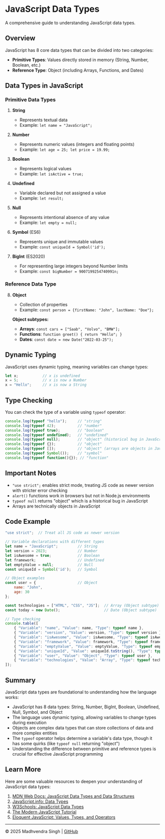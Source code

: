 # JavaScript Data Types

A comprehensive guide to understanding JavaScript data types.

## Overview

JavaScript has 8 core data types that can be divided into two categories:

- **Primitive Types**: Values directly stored in memory (String, Number, Boolean, etc.)
- **Reference Type**: Object (including Arrays, Functions, and Dates)

## Data Types in JavaScript

### Primitive Data Types

1. **String**
   - Represents textual data
   - Example: `let name = "JavaScript";`

2. **Number**
   - Represents numeric values (integers and floating points)
   - Example: `let age = 25; let price = 19.99;`

3. **Boolean**
   - Represents logical values
   - Example: `let isActive = true;`

4. **Undefined**
   - Variable declared but not assigned a value
   - Example: `let result;`

5. **Null**
   - Represents intentional absence of any value
   - Example: `let empty = null;`

6. **Symbol** (ES6)
   - Represents unique and immutable values
   - Example: `const uniqueId = Symbol('id');`

7. **BigInt** (ES2020)
   - For representing large integers beyond Number limits
   - Example: `const bigNumber = 9007199254740991n;`

### Reference Data Type

8. **Object**
   - Collection of properties
   - Example: `const person = {firstName: "John", lastName: "Doe"};`

   **Object subtypes:**
   - **Arrays**: `const cars = ["Saab", "Volvo", "BMW"];`
   - **Functions**: `function greet() { return "Hello"; }`
   - **Dates**: `const date = new Date("2022-03-25");`

## Dynamic Typing

JavaScript uses dynamic typing, meaning variables can change types:

```javascript
let x;           // x is undefined
x = 5;           // x is now a Number
x = "Hello";     // x is now a String
```

## Type Checking

You can check the type of a variable using `typeof` operator:

```javascript
console.log(typeof "hello");     // "string"
console.log(typeof 42);          // "number"
console.log(typeof true);        // "boolean"
console.log(typeof undefined);   // "undefined"
console.log(typeof null);        // "object" (historical bug in JavaScript)
console.log(typeof {});          // "object"
console.log(typeof []);          // "object" (arrays are objects in JavaScript)
console.log(typeof Symbol());    // "symbol"
console.log(typeof function(){}); // "function"
```

## Important Notes

- `"use strict";` enables strict mode, treating JS code as newer version with stricter error checking
- `alert()` functions work in browsers but not in Node.js environments
- `typeof null` returns "object" which is a historical bug in JavaScript
- Arrays are technically objects in JavaScript

## Code Example

```javascript
"use strict";  // Treat all JS code as newer version

// Variable declarations with different types
let name = "JavaScript";         // String
let version = 2023;              // Number
let isAwesome = true;            // Boolean
let framework;                   // Undefined
let emptyValue = null;           // Null
const uniqueId = Symbol('id');   // Symbol

// Object examples
const user = {                   // Object
    name: "John",
    age: 30
};

const technologies = ["HTML", "CSS", "JS"];  // Array (Object subtype)
const today = new Date();                    // Date (Object subtype)

// Type checking
console.table([
    { "Variable": "name", "Value": name, "Type": typeof name },
    { "Variable": "version", "Value": version, "Type": typeof version },
    { "Variable": "isAwesome", "Value": isAwesome, "Type": typeof isAwesome },
    { "Variable": "framework", "Value": framework, "Type": typeof framework },
    { "Variable": "emptyValue", "Value": emptyValue, "Type": typeof emptyValue },
    { "Variable": "uniqueId", "Value": uniqueId.toString(), "Type": typeof uniqueId },
    { "Variable": "user", "Value": "Object", "Type": typeof user },
    { "Variable": "technologies", "Value": "Array", "Type": typeof technologies }
]);
```

## Summary

JavaScript data types are foundational to understanding how the language works:

- JavaScript has 8 data types: String, Number, BigInt, Boolean, Undefined, Null, Symbol, and Object
- The language uses dynamic typing, allowing variables to change types during execution
- Objects are complex data types that can store collections of data and more complex entities
- The `typeof` operator helps determine a variable's data type, though it has some quirks (like `typeof null` returning "object")
- Understanding the difference between primitive and reference types is crucial for effective JavaScript programming

## Learn More

Here are some valuable resources to deepen your understanding of JavaScript data types:

1. [MDN Web Docs: JavaScript Data Types and Data Structures](https://developer.mozilla.org/en-US/docs/Web/JavaScript/Data_structures)
2. [JavaScript.info: Data Types](https://javascript.info/types)
3. [W3Schools: JavaScript Data Types](https://www.w3schools.com/js/js_datatypes.asp)
4. [The Modern JavaScript Tutorial](https://javascript.info/)
5. [Eloquent JavaScript: Values, Types, and Operators](https://eloquentjavascript.net/01_values.html)

---

© 2025 Madhvendra Singh | [GitHub](https://github.com/madhvendrasingh007)